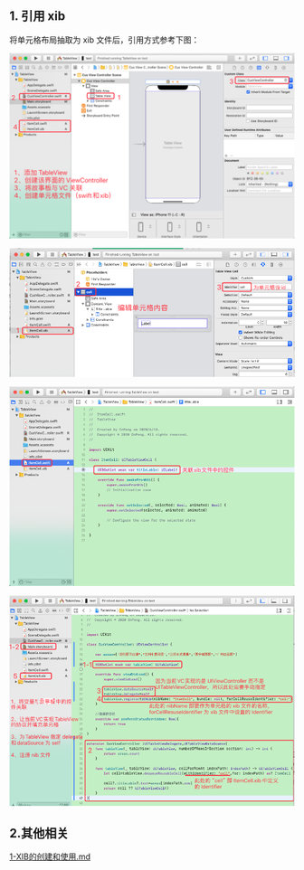 ## 1. 引用 xib 

将单元格布局抽取为 xib 文件后，引用方式参考下图：

![](pics/1-1-添加TableView.png)

![](pics/1-2-为xib单元格设置id.png)

![](pics/1-3-修改单元格swift文件中的内容.png)

![](pics/1-4-初始化单元格.png)

## 2.其他相关

[1-XIB的创建和使用.md](../xib文件/1-XIB的创建和使用.md)